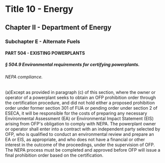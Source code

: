 
# Title 10 - Energy
## Chapter II - Department of Energy
### Subchapter E - Alternate Fuels
#### PART 504 - EXISTING POWERPLANTS
##### § 504.9 Environmental requirements for certifying powerplants.
###### NEPA compliance.

(a)Except as provided in paragraph (c) of this section, where the owner or operator of a powerplant seeks to obtain an OFP prohibition order through the certification procedure, and did not hold either a proposed prohibition order under former section 301 of FUA or pending order under section 2 of ESECA, it will be responsible for the costs of preparing any necessary Environmental Assessment (EA) or Environmental Impact Statement (EIS) arising from OFP's obligation to comply with NEPA. The powerplant owner or operator shall enter into a contract with an independent party selected by OFP, who is qualified to conduct an environmental review and prepare an EA or EIS, as appropriate, and who does not have a financial or other interest in the outcome of the proceedings, under the supervision of OFP. The NEPA process must be completed and approved before OFP will issue a final prohibition order based on the certification.
